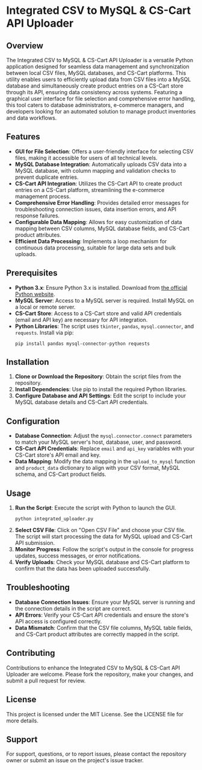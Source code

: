# Integrated CSV to MySQL & CS-Cart API Uploader

## Overview

The Integrated CSV to MySQL & CS-Cart API Uploader is a versatile Python application designed for seamless data management and synchronization between local CSV files, MySQL databases, and CS-Cart platforms. This utility enables users to efficiently upload data from CSV files into a MySQL database and simultaneously create product entries on a CS-Cart store through its API, ensuring data consistency across systems. Featuring a graphical user interface for file selection and comprehensive error handling, this tool caters to database administrators, e-commerce managers, and developers looking for an automated solution to manage product inventories and data workflows.

## Features

- **GUI for File Selection**: Offers a user-friendly interface for selecting CSV files, making it accessible for users of all technical levels.
- **MySQL Database Integration**: Automatically uploads CSV data into a MySQL database, with column mapping and validation checks to prevent duplicate entries.
- **CS-Cart API Integration**: Utilizes the CS-Cart API to create product entries on a CS-Cart platform, streamlining the e-commerce management process.
- **Comprehensive Error Handling**: Provides detailed error messages for troubleshooting connection issues, data insertion errors, and API response failures.
- **Configurable Data Mapping**: Allows for easy customization of data mapping between CSV columns, MySQL database fields, and CS-Cart product attributes.
- **Efficient Data Processing**: Implements a loop mechanism for continuous data processing, suitable for large data sets and bulk uploads.

## Prerequisites

- **Python 3.x**: Ensure Python 3.x is installed. Download from [the official Python website](https://www.python.org/downloads/).
- **MySQL Server**: Access to a MySQL server is required. Install MySQL on a local or remote server.
- **CS-Cart Store**: Access to a CS-Cart store and valid API credentials (email and API key) are necessary for API integration.
- **Python Libraries**: The script uses `tkinter`, `pandas`, `mysql.connector`, and `requests`. Install via pip:
  ```
  pip install pandas mysql-connector-python requests
  ```

## Installation

1. **Clone or Download the Repository**: Obtain the script files from the repository.
2. **Install Dependencies**: Use pip to install the required Python libraries.
3. **Configure Database and API Settings**: Edit the script to include your MySQL database details and CS-Cart API credentials.

## Configuration

- **Database Connection**: Adjust the `mysql.connector.connect` parameters to match your MySQL server's host, database, user, and password.
- **CS-Cart API Credentials**: Replace `email` and `api_key` variables with your CS-Cart store's API email and key.
- **Data Mapping**: Modify the data mapping in the `upload_to_mysql` function and `product_data` dictionary to align with your CSV format, MySQL schema, and CS-Cart product fields.

## Usage

1. **Run the Script**: Execute the script with Python to launch the GUI.
   ```
   python integrated_uploader.py
   ```
2. **Select CSV File**: Click on "Open CSV File" and choose your CSV file. The script will start processing the data for MySQL upload and CS-Cart API submission.
3. **Monitor Progress**: Follow the script's output in the console for progress updates, success messages, or error notifications.
4. **Verify Uploads**: Check your MySQL database and CS-Cart platform to confirm that the data has been uploaded successfully.

## Troubleshooting

- **Database Connection Issues**: Ensure your MySQL server is running and the connection details in the script are correct.
- **API Errors**: Verify your CS-Cart API credentials and ensure the store's API access is configured correctly.
- **Data Mismatch**: Confirm that the CSV file columns, MySQL table fields, and CS-Cart product attributes are correctly mapped in the script.

## Contributing

Contributions to enhance the Integrated CSV to MySQL & CS-Cart API Uploader are welcome. Please fork the repository, make your changes, and submit a pull request for review.

## License

This project is licensed under the MIT License. See the LICENSE file for more details.

## Support

For support, questions, or to report issues, please contact the repository owner or submit an issue on the project's issue tracker.